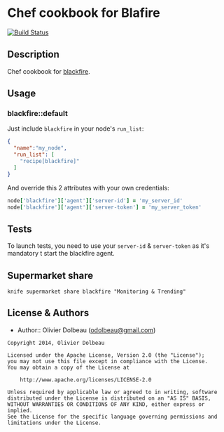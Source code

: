 # Chef cookbook for Blafire

[![Build Status](https://travis-ci.org/odolbeau/cookbook-blackfire.png)](https://travis-ci.org/odolbeau/cookbook-blackfire)

## Description

Chef cookbook for [blackfire](https://blackfire.io/).

## Usage

### blackfire::default

Just include `blackfire` in your node's `run_list`:

```json
{
  "name":"my_node",
  "run_list": [
    "recipe[blackfire]"
  ]
}
```

And override this 2 attributes with your own credentials:

```ruby
node['blackfire']['agent']['server-id'] = 'my_server_id'
node['blackfire']['agent']['server-token'] = 'my_server_token'
```

## Tests

To launch tests, you need to use your `server-id` & `server-token` as it's
mandatory t start the blackfire agent.

## Supermarket share

    knife supermarket share blackfire "Monitoring & Trending"

License & Authors
-----------------
- Author:: Olivier Dolbeau (odolbeau@gmail.com)

```text
Copyright 2014, Olivier Dolbeau

Licensed under the Apache License, Version 2.0 (the "License");
you may not use this file except in compliance with the License.
You may obtain a copy of the License at

    http://www.apache.org/licenses/LICENSE-2.0

Unless required by applicable law or agreed to in writing, software
distributed under the License is distributed on an "AS IS" BASIS,
WITHOUT WARRANTIES OR CONDITIONS OF ANY KIND, either express or implied.
See the License for the specific language governing permissions and
limitations under the License.
```
